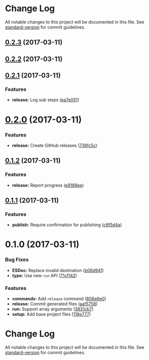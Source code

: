 # Change Log

All notable changes to this project will be documented in this file. See [standard-version](https://github.com/conventional-changelog/standard-version) for commit guidelines.

<a name="0.2.3"></a>
## [0.2.3](https://github.com/ls-age/util/compare/v0.2.2...v0.2.3) (2017-03-11)



<a name="0.2.2"></a>
## [0.2.2](https://github.com/ls-age/util/compare/v0.2.1...v0.2.2) (2017-03-11)



<a name="0.2.1"></a>
## [0.2.1](https://github.com/ls-age/util/compare/v0.2.0...v0.2.1) (2017-03-11)


### Features

* **release:** Log sub steps ([ea7e051](https://github.com/ls-age/util/commit/ea7e051))



<a name="0.2.0"></a>
# [0.2.0](https://github.com/ls-age/util/compare/v0.1.2...v0.2.0) (2017-03-11)


### Features

* **release:** Create GitHub releases ([736fc5c](https://github.com/ls-age/util/commit/736fc5c))



<a name="0.1.2"></a>
## [0.1.2](https://github.com/ls-age/util/compare/v0.1.1...v0.1.2) (2017-03-11)


### Features

* **release:** Report progress ([e9189ee](https://github.com/ls-age/util/commit/e9189ee))



<a name="0.1.1"></a>
## [0.1.1](https://github.com/ls-age/util/compare/v0.1.0...v0.1.1) (2017-03-11)


### Features

* **publish:** Require confirmation for publishing ([c8f5d4a](https://github.com/ls-age/util/commit/c8f5d4a))



<a name="0.1.0"></a>
# 0.1.0 (2017-03-11)


### Bug Fixes

* **ESDoc:** Replace invalid destination ([b06d941](https://github.com/ls-age/util/commit/b06d941))
* **type:** Use new `run` API ([71cf142](https://github.com/ls-age/util/commit/71cf142))


### Features

* **commands:** Add `release` command ([806e6e0](https://github.com/ls-age/util/commit/806e6e0))
* **release:** Commit generated files ([aaf5758](https://github.com/ls-age/util/commit/aaf5758))
* **run:** Support array arguments ([3831cb7](https://github.com/ls-age/util/commit/3831cb7))
* **setup:** Add base project files ([119e777](https://github.com/ls-age/util/commit/119e777))



# Change Log

All notable changes to this project will be documented in this file. See [standard-version](https://github.com/conventional-changelog/standard-version) for commit guidelines.
